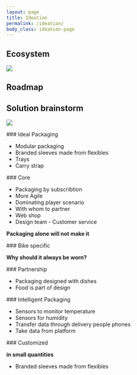 ```yaml
---
layout: page
title: Ideation
permalink: /ideation/
body_class: ideation-page
---
```


## Ecosystem

![](/idbm-packaging/assets/pictures/ideation-ecosystem.jpg)

## Roadmap

## Solution brainstorm

![](/idbm-packaging/assets/pictures/solution-brainstorm.jpg)

<div class="solution solution--ideal" markdown="1">
### Ideal Packaging

* Modular packaging
* Branded sleeves made from flexibles
* Trays
* Carry strap
</div>

<div class="solution solution--core" markdown="1">
### Core

* Packaging by subscribtion 
* More Agile
* Dominating player scenario
* With whom to partner
* Web shop
* Design team - Customer service

**Packaging alone will not make it**
</div>

<div class="solution solution--bike" markdown="1">
### Bike specific

**Why should it always be worn?**
</div>

<div class="solution solution--partnership" markdown="1">
### Partnership

* Packaging designed with dishes
* Food is part of design

</div>

<div class="solution solution--intelligent" markdown="1">
### Intelligent Packaging

* Sensors to monitor temperature
* Sensors for humidity
* Transfer data through delivery people phones
* Take data from platform
</div>

<div class="solution solution--customized" markdown="1">
### Customized

**in small quantities**

* Branded sleeves made from flexibles
</div>
